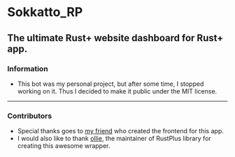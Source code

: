 # Sokkatto_RP
## The ultimate Rust+ website dashboard for Rust+ app.
### Information
- This bot was my personal project, but after some time, I stopped working on it. Thus I decided to make it public under the MIT license. 
---------
### Contributors
- Special thanks goes to [my friend](https://github.com/duvetofwisdom) who created the frontend for this app.
- I would also like to thank [ollie](https://github.com/olijeffers0n), the maintainer of RustPlus library for creating this awesome wrapper. 
